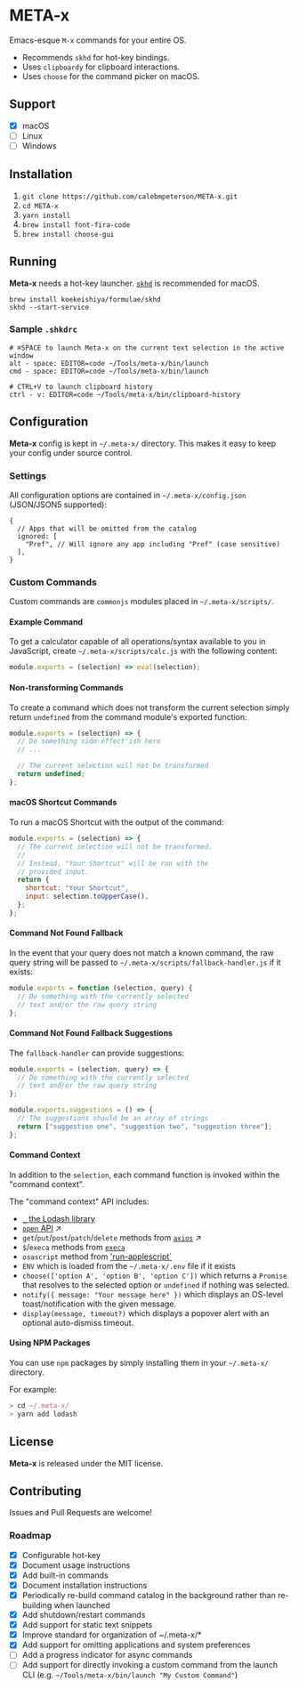 # META-x

Emacs-esque `M-x` commands for your entire OS.

- Recommends `skhd` for hot-key bindings.
- Uses `clipboardy` for clipboard interactions.
- Uses `choose` for the command picker on macOS.

## Support

- [x] macOS
- [ ] Linux
- [ ] Windows

## Installation

1. `git clone https://github.com/calebmpeterson/META-x.git`
2. `cd META-x`
3. `yarn install`
4. `brew install font-fira-code`
5. `brew install choose-gui`

## Running

**Meta-x** needs a hot-key launcher. [`skhd`](https://github.com/koekeishiya/skhd) is recommended for macOS.

```
brew install koekeishiya/formulae/skhd
skhd --start-service
```

### Sample `.shkdrc`

```
# ⌘SPACE to launch Meta-x on the current text selection in the active window
alt - space: EDITOR=code ~/Tools/meta-x/bin/launch
cmd - space: EDITOR=code ~/Tools/meta-x/bin/launch

# CTRL+V to launch clipboard history
ctrl - v: EDITOR=code ~/Tools/meta-x/bin/clipboard-history
```

## Configuration

**Meta-x** config is kept in `~/.meta-x/` directory. This makes it easy to keep your config under source control.

### Settings

All configuration options are contained in `~/.meta-x/config.json` (JSON/JSON5 supported):

```json5
{
  // Apps that will be omitted from the catalog
  ignored: [
    "Pref", // Will ignore any app including "Pref" (case sensitive)
  ],
}
```

### Custom Commands

Custom commands are `commonjs` modules placed in `~/.meta-x/scripts/`.

#### Example Command

To get a calculator capable of all operations/syntax available to you in JavaScript, create `~/.meta-x/scripts/calc.js` with the following content:

```js
module.exports = (selection) => eval(selection);
```

#### Non-transforming Commands

To create a command which does not transform the current selection simply return `undefined` from the command module's exported function:

```js
module.exports = (selection) => {
  // Do something side-effect'ish here
  // ...

  // The current selection will not be transformed
  return undefined;
};
```

#### macOS Shortcut Commands

To run a macOS Shortcut with the output of the command:

```js
module.exports = (selection) => {
  // The current selection will not be transformed.
  //
  // Instead, "Your Shortcut" will be run with the
  // provided input.
  return {
    shortcut: "Your Shortcut",
    input: selection.toUpperCase(),
  };
};
```

#### Command Not Found Fallback

In the event that your query does not match a known command, the raw query string will be passed to `~/.meta-x/scripts/fallback-handler.js` if it exists:

```js
module.exports = function (selection, query) {
  // Do something with the currently selected
  // text and/or the raw query string
};
```

#### Command Not Found Fallback Suggestions

The `fallback-handler` can provide suggestions:

```js
module.exports = (selection, query) => {
  // Do something with the currently selected
  // text and/or the raw query string
};

module.exports.suggestions = () => {
  // The suggestions should be an array of strings
  return ["suggestion one", "suggestion two", "suggestion three"];
};
```

#### Command Context

In addition to the `selection`, each command function is invoked within the "command context".

The "command context" API includes:

- [`_` the Lodash library](https://lodash.com/docs/)
- [`open` API](https://www.npmjs.com/package/open) ↗
- `get`/`put`/`post`/`patch`/`delete` methods from [`axios`](https://www.npmjs.com/package/axios#request-method-aliases) ↗
- `$`/`execa` methods from [`execa`](https://www.npmjs.com/package/execa)
- `osascript` method from ['run-applescript`](https://www.npmjs.com/package/run-applescript)
- `ENV` which is loaded from the `~/.meta-x/.env` file if it exists
- `choose(['option A', 'option B', 'option C'])` which returns a `Promise` that resolves to the selected option or `undefined` if nothing was selected.
- `notify({ message: "Your message here" })` which displays an OS-level toast/notification with the given message.
- `display(message, timeout?)` which displays a popover alert with an optional auto-dismiss timeout.

#### Using NPM Packages

You can use `npm` packages by simply installing them in your `~/.meta-x/` directory.

For example:

```js
> cd ~/.meta-x/
> yarn add lodash
```

## License

**Meta-x** is released under the MIT license.

## Contributing

Issues and Pull Requests are welcome!

### Roadmap

- [x] Configurable hot-key
- [x] Document usage instructions
- [x] Add built-in commands
- [x] Document installation instructions
- [x] Periodically re-build command catalog in the background rather than re-building when launched
- [x] Add shutdown/restart commands
- [x] Add support for static text snippets
- [x] Improve standard for organization of ~/.meta-x/\*
- [x] Add support for omitting applications and system preferences
- [ ] Add a progress indicator for async commands
- [ ] Add support for directly invoking a custom command from the launch CLI (e.g. `~/Tools/meta-x/bin/launch "My Custom Command"`)
